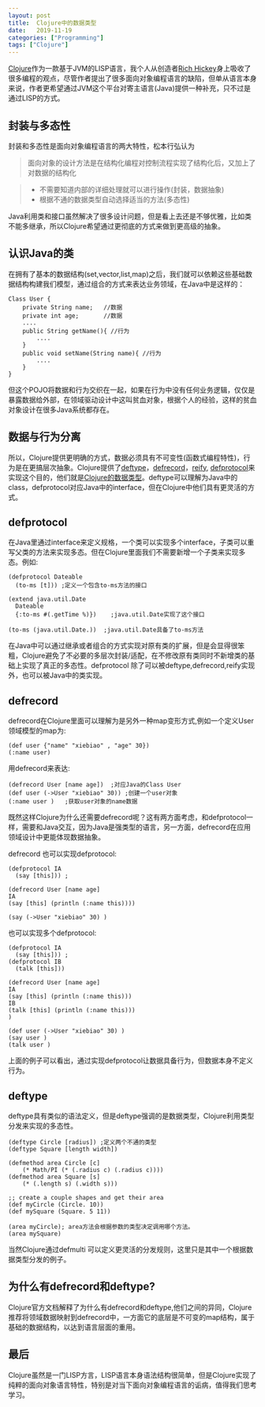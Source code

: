 ```yaml
---
layout: post
title:  Clojure中的数据类型
date:   2019-11-19
categories: ["Programming"]
tags: ["Clojure"]
---
```


[Clojure](http://clojure.org)作为一款基于JVM的LISP语言，我个人从创造者[Rich Hickey](https://twitter.com/richhickey)身上吸收了很多编程的观点，尽管作者提出了很多面向对象编程语言的缺陷，但单从语言本身来说，作者更希望通过JVM这个平台对寄主语言(Java)提供一种补充，只不过是通过LISP的方式。

## 封装与多态性

封装和多态性是面向对象编程语言的两大特性，松本行弘认为

> 面向对象的设计方法是在结构化编程对控制流程实现了结构化后，又加上了对数据的结构化

>  - 不需要知道内部的详细处理就可以进行操作(封装，数据抽象)
>  - 根据不通的数据类型自动选择适当的方法(多态性)


Java利用类和接口虽然解决了很多设计问题，但是看上去还是不够优雅，比如类不能多继承，所以Clojure希望通过更彻底的方式来做到更高级的抽象。

## 认识Java的类

在拥有了基本的数据结构(set,vector,list,map)之后，我们就可以依赖这些基础数据结构构建我们模型，通过组合的方式来表达业务领域，在Java中是这样的：
```
Class User {
    private String name;   //数据
    private int age;       //数据
    ....
    public String getName(){ //行为
        ....
    }
    public void setName(String name){ //行为
        ....
    }
}
```
但这个POJO将数据和行为交织在一起，如果在行为中没有任何业务逻辑，仅仅是暴露数据给外部，在领域驱动设计中这叫贫血对象，根据个人的经验，这样的贫血对象设计在很多Java系统都存在。

## 数据与行为分离

所以，Clojure提供更明确的方式，数据必须具有不可变性(函数式编程特性)，行为是在更搞层次抽象。Clojure提供了[deftype](http://clojuredocs.org/clojure.core/deftype)，[defrecord](http://clojuredocs.org/clojure.core/defrecord)，[reify](http://clojuredocs.org/clojure.core/reify), [defprotocol](http://clojuredocs.org/clojure.core/defprotocol)来实现这个目的，他们就是[Clojure的数据类型](https://clojure.org/reference/datatypes)。deftype可以理解为Java中的class，defprotocol对应Java中的interface，但在Clojure中他们具有更灵活的方式。

## defprotocol

在Java里通过interface来定义规格，一个类可以实现多个interface，子类可以重写父类的方法来实现多态。但在Clojure里面我们不需要新增一个子类来实现多态。例如:
```
(defprotocol Dateable
  (to-ms [t])) ;定义一个包含to-ms方法的接口

(extend java.util.Date
  Dateable
  {:to-ms #(.getTime %)})    ;java.util.Date实现了这个接口

(to-ms (java.util.Date.))  ;java.util.Date具备了to-ms方法

```
在Java中可以通过继承或者组合的方式实现对原有类的扩展，但是会显得很笨粗，Clojure避免了不必要的多层次封装/适配，在不修改原有类同时不新增类的基础上实现了真正的多态性。defprotocol 除了可以被deftype,defrecord,reify实现外，也可以被Java中的类实现。 

## defrecord

defrecord在Clojure里面可以理解为是另外一种map变形方式,例如一个定义User领域模型的map为:
```
(def user {"name" "xiebiao" , "age" 30})
(:name user)

```
用defrecord来表达:
```
(defrecord User [name age])  ;对应Java的Class User
(def user (->User "xiebiao" 30)) ;创建一个user对象
(:name user )   ;获取user对象的name数据

```
既然这样Clojure为什么还需要defrecord呢？这有两方面考虑，和defprotocol一样，需要和Java交互，因为Java是强类型的语言，另一方面，defrecord在应用领域设计中更能体现数据抽象。

defrecord 也可以实现defprotocol:
```
(defprotocol IA
  (say [this])) ;

(defrecord User [name age]
IA
(say [this] (println (:name this))))

(say (->User "xiebiao" 30) )
```
也可以实现多个defprotocol:
```
(defprotocol IA
  (say [this])) ;
(defprotocol IB
  (talk [this])) 

(defrecord User [name age]
IA
(say [this] (println (:name this)))
IB
(talk [this] (println (:name this)))
)

(def user (->User "xiebiao" 30) )
(say user )
(talk user )
```
上面的例子可以看出，通过实现defprotocol让数据具备行为，但数据本身不定义行为。
## deftype
deftype具有类似的语法定义，但是deftype强调的是数据类型，Clojure利用类型分发来实现的多态性。
```
(deftype Circle [radius]) ;定义两个不通的类型
(deftype Square [length width])

(defmethod area Circle [c]
    (* Math/PI (* (.radius c) (.radius c))))
(defmethod area Square [s]
    (* (.length s) (.width s)))

;; create a couple shapes and get their area
(def myCircle (Circle. 10))
(def mySquare (Square. 5 11))

(area myCircle); area方法会根据参数的类型决定调用哪个方法。
(area mySquare)

```
当然Clojure通过defmulti 可以定义更灵活的分发规则，这里只是其中一个根据数据类型分发的例子。

## 为什么有defrecord和deftype?
Clojure官方文档解释了为什么有defrecord和deftype,他们之间的异同，Clojure推荐将领域数据映射到defrecord中，一方面它的底层是不可变的map结构，属于基础的数据结构，以达到语言层面的重用。

## 最后
Clojure虽然是一门LISP方言，LISP语言本身语法结构很简单，但是Clojure实现了纯粹的面向对象语言特性，特别是对当下面向对象编程语言的诟病，值得我们思考学习。
